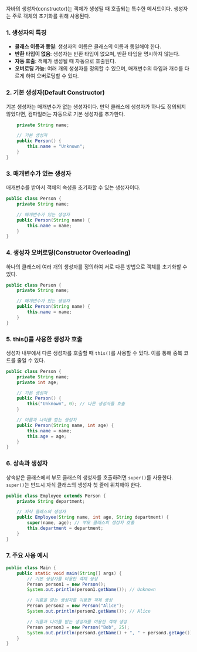 자바의 생성자(constructor)는 객체가 생성될 때 호출되는 특수한 메서드이다. 생성자는 주로 객체의 초기화를 위해 사용된다. 
### 1. 생성자의 특징
- **클래스 이름과 동일**: 생성자의 이름은 클래스의 이름과 동일해야 한다.
- **반환 타입이 없음**: 생성자는 반환 타입이 없으며, 반환 타입을 명시하지 않는다.
- **자동 호출**: 객체가 생성될 때 자동으로 호출된다.
- **오버로딩 가능**: 여러 개의 생성자를 정의할 수 있으며, 매개변수의 타입과 개수를 다르게 하여 오버로딩할 수 있다.
### 2. 기본 생성자(Default Constructor)
기본 생성자는 매개변수가 없는 생성자이다. 만약 클래스에 생성자가 하나도 정의되지 않았다면, 컴파일러는 자동으로 기본 생성자를 추가한다.

~~~java public class Person {
    private String name;

    // 기본 생성자
    public Person() {
        this.name = "Unknown";
    }
} 
~~~
### 3. 매개변수가 있는 생성자
매개변수를 받아서 객체의 속성을 초기화할 수 있는 생성자이다.

~~~java 
public class Person {
    private String name;

    // 매개변수가 있는 생성자
    public Person(String name) {
        this.name = name;
    }
}
~~~
### 4. 생성자 오버로딩(Constructor Overloading)
하나의 클래스에 여러 개의 생성자를 정의하여 서로 다른 방법으로 객체를 초기화할 수 있다.

~~~java 
public class Person {
    private String name;

    // 매개변수가 있는 생성자
    public Person(String name) {
        this.name = name;
    }
}
~~~
### 5. this()를 사용한 생성자 호출
생성자 내부에서 다른 생성자를 호출할 때 `this()`를 사용할 수 있다. 이를 통해 중복 코드를 줄일 수 있다.

~~~java 
public class Person {
    private String name;
    private int age;

    // 기본 생성자
    public Person() {
        this("Unknown", 0); // 다른 생성자를 호출
    }

    // 이름과 나이를 받는 생성자
    public Person(String name, int age) {
        this.name = name;
        this.age = age;
    }
}
~~~
### 6. 상속과 생성자
상속받은 클래스에서 부모 클래스의 생성자를 호출하려면 `super()`를 사용한다. `super()`는 반드시 자식 클래스의 생성자 첫 줄에 위치해야 한다.

~~~java 
public class Employee extends Person {
    private String department;

    // 자식 클래스의 생성자
    public Employee(String name, int age, String department) {
        super(name, age); // 부모 클래스의 생성자 호출
        this.department = department;
    }
}
~~~
### 7. 주요 사용 예시

~~~java
public class Main {
    public static void main(String[] args) {
        // 기본 생성자를 이용한 객체 생성
        Person person1 = new Person();
        System.out.println(person1.getName()); // Unknown

        // 이름을 받는 생성자를 이용한 객체 생성
        Person person2 = new Person("Alice");
        System.out.println(person2.getName()); // Alice

        // 이름과 나이를 받는 생성자를 이용한 객체 생성
        Person person3 = new Person("Bob", 25);
        System.out.println(person3.getName() + ", " + person3.getAge()); // Bob, 25
    }
}
~~~
